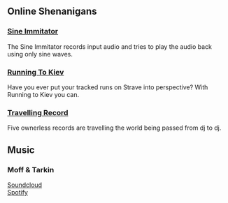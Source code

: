 ## Online Shenanigans

### [Sine Immitator](https://sinewave-fun.herokuapp.com/)
The Sine Immitator records input audio and tries to play the audio back using only sine waves. 

### [Running To Kiev](https://runningtokiev.herokuapp.com/)
Have you ever put your tracked runs on Strave into perspective? With Running to Kiev you can.

### [Travelling Record](https://travellingrecord.co/)
Five ownerless records are travelling the world being passed from dj to dj.  

## Music

### Moff & Tarkin
[Soundcloud](https://soundcloud.com/moffandtarkin)<br>
[Spotify](https://open.spotify.com/artist/4gBAMaygCgO0o0zDJNORYX?si=XfZx4JFYRPaGYqR3IjH4-Q)<br>
<style>
  p.view {
    display: none;
  }
</style>
